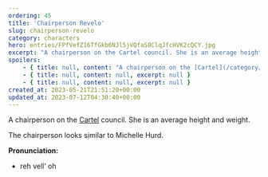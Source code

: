 ```yaml
---
ordering: 45
title: 'Chairperson Revelo'
slug: chairperson-revelo
category: characters
hero: entries/FPfVefZ16TfGkb6NJl5jVQfaS8ClqJfcHVK2cQCY.jpg
excerpt: "A chairperson on the Cartel council. She is an average height and weight.\nThe chairperson looks simi..."
spoilers:
    - { title: null, content: "A chairperson on the [Cartel](/category/organizations/cartel) council. She is an average height and weight. The chairperson's first name is Amira.\r\n\r\nThe chairperson looks similar to Michelle Hurd.\r\n\r\n**Pronunciation:**\r\n- uh meer’ uh\r\n- reh vell’ oh", excerpt: "A chairperson on the Cartel council. She is an average height and weight. The chairperson's first na..." }
    - { title: null, content: null, excerpt: null }
    - { title: null, content: null, excerpt: null }
created_at: 2023-05-21T21:51:20+00:00
updated_at: 2023-07-12T04:30:40+00:00
---
```

A chairperson on the [Cartel](/category/organizations/cartel) council. She is an average height and weight.

The chairperson looks similar to Michelle Hurd.

**Pronunciation:**
- reh vell’ oh